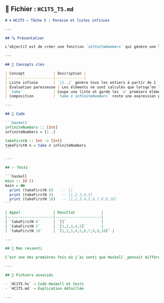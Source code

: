 ## 📘 Fichier : `HC1T5_T5.md`

````md
# 🌀 HC1T5 — Tâche 5 : Paresse et listes infinies

---

## 🔍 Présentation

L’objectif est de créer une fonction `infiniteNumbers` qui génère une liste **infinie** de nombres, et de ne garder que les `n` premiers éléments. Cela semble impossible en programmation impérative... mais en Haskell, c’est une des forces du langage : **tout est évalué paresseusement** (lazy evaluation).

---

## 🧠 Concepts clés

| Concept             | Description |
|---------------------|-------------|
| Liste infinie       | `[1..]` génère tous les entiers à partir de 1 |
| Évaluation paresseuse | Les éléments ne sont calculés que lorsqu’on les demande |
| `take`              | Coupe une liste et garde les `n` premiers éléments |
| Composition         | `take n infiniteNumbers` reste une expression pure |

---

## 🔧 Code

```haskell
infiniteNumbers :: [Int]
infiniteNumbers = [1..]

takeFirstN :: Int -> [Int]
takeFirstN n = take n infiniteNumbers
```

---

## ✅ Tests

```haskell
main :: IO ()
main = do
  print (takeFirstN 0)    -- []
  print (takeFirstN 5)    -- [1,2,3,4,5]
  print (takeFirstN 10)   -- [1,2,3,4,5,6,7,8,9,10]
```

| Appel               | Résultat            |
|---------------------|---------------------|
| `takeFirstN 0`      | `[]`                |
| `takeFirstN 5`      | `[1,2,3,4,5]`       |
| `takeFirstN 10`     | `[1,2,3,4,5,6,7,8,9,10]` |

---

## 💬 Mon ressenti

C’est une des premières fois où j’ai senti que Haskell _pensait différemment_. En créant une liste infinie, je m’attendais à un crash ou un blocage... mais non : tant qu’on extrait un nombre fini d’éléments, tout reste rapide et précis. C’est à la fois déroutant et génial — une vraie porte vers la **programmation fonctionnelle élégante**.

---

## 📂 Fichiers associés

- `HC1T5.hs` → Code Haskell et tests
- `HC1T5.md` → Explication détaillée

---
